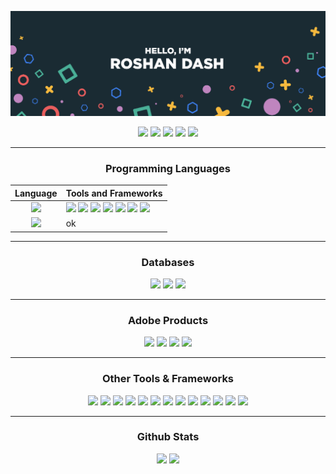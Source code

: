 [![Roshan's GitHub Banner](./assets/roshan.jpg)](https://roshandash.ml)

<p align="center">
<a href="https://roshandash.ml"><img src = "https://badges.pufler.dev/visits/roshan1337d/roshan1337d" height = 30px></a>
<a href="https://twitter.com/roshan1337d"><img src = "https://img.shields.io/badge/Twitter-Page?style=flat&logo=twitter&logoColor=white&color=1CA2F1" height = 30px></a>
<a href="https://www.linkedin.com/in/roshan-dash-29778a223/"><img src = "https://img.shields.io/badge/LinkedIn-Page?style=flat&logo=linkedin&logoColor=white&color=0E76A8" height = 30px></a>
<a href="https://discordapp.com/users/415490428721168384"><img src = "https://img.shields.io/badge/Discord-Page?style=flat&logo=discord&logoColor=white&color=4169E1" height = 30px></a>
<a href="https://www.instagram.com/roshan1337d/"><img src = "https://img.shields.io/badge/Instagram-Page?style=flat&logo=instagram&logoColor=white&color=DD2A7B" height = 30px></a>
<hr><h3 align="center">Programming Languages</h3>

| Language | Tools and Frameworks |
| :---: | --- |
| <img src = "https://cdn.jsdelivr.net/gh/devicons/devicon/icons/python/python-original.svg" height = 60px> | <img src = "https://img.shields.io/badge/Flask-Page?style=flat&logo=flask&logoColor=white&color=008bb9" height = 30px> <img src = "https://img.shields.io/badge/Django-Page?style=flat&logo=django&logoColor=white&color=135238" height = 30px> <img src = "https://img.shields.io/badge/FastAPI-Page?style=flat&logo=fastapi&logoColor=white&color=009385" height = 30px> <img src = "https://img.shields.io/badge/Pillow-Page?style=flat&logo=python&logoColor=white&color=3571a3" height = 30px> <img src = "https://img.shields.io/badge/Discord API-Page?style=flat&logo=discord&logoColor=white&color=4169E1" height = 30px> <img src = "https://img.shields.io/badge/Requests-Page?style=flat&color=a1438c" height = 30px> <img src = "https://img.shields.io/badge/Async Programming-Page?style=flat&color=633096" height = 30px>|
| <img src = "https://cdn.jsdelivr.net/gh/devicons/devicon/icons/c/c-original.svg" height = 60px> | ok |

<hr><h3 align="center">Databases</h3>
<p align="center">
<img src = "https://img.shields.io/badge/MySQL-Page?style=flat&logo=mysql&logoColor=white&color=0f80cc" height = 30px>
<img src = "https://img.shields.io/badge/SQLite-Page?style=flat&logo=sqlite&logoColor=white&color=0f80cc" height = 30px>
<img src = "https://img.shields.io/badge/MongoDB-Page?style=flat&logo=mongodb&logoColor=white&color=4db33d" height = 30px>
</p>
<hr><h3 align="center">Adobe Products</h3>
<p align="center">
<img src = "https://cdn.jsdelivr.net/gh/devicons/devicon/icons/aftereffects/aftereffects-original.svg" height = 60px>
<img src = "https://cdn.jsdelivr.net/gh/devicons/devicon/icons/photoshop/photoshop-line.svg" height = 60px>
<img src = "https://cdn.jsdelivr.net/gh/devicons/devicon/icons/illustrator/illustrator-line.svg" height = 60px>
<img src = "https://cdn.jsdelivr.net/gh/devicons/devicon/icons/premierepro/premierepro-original.svg" height = 60px>
</p>
<hr><h3 align="center">Other Tools & Frameworks</h3>
<p align="center">
<img src = "https://img.shields.io/badge/VSCode-Page?style=flat&logo=visualstudiocode&logoColor=white&color=008bb9" height = 30px>
<img src = "https://img.shields.io/badge/Replit-Page?style=flat&logo=replit&logoColor=white&color=56676e" height = 30px>
<img src = "https://img.shields.io/badge/CLion-Page?style=flat&logo=clion&logoColor=white&color=0da96a" height = 30px>
<img src = "https://img.shields.io/badge/Github-Page?style=flat&logo=github&logoColor=white&color=8d028d" height = 30px>
<img src = "https://img.shields.io/badge/Heroku-Page?style=flat&logo=heroku&logoColor=white&color=6762a6" height = 30px>
<img src = "https://img.shields.io/badge/WordPress-Page?style=flat&logo=wordpress&logoColor=white&color=21759b" height = 30px>
<img src = "https://img.shields.io/badge/Bootstrap-Page?style=flat&logo=bootstrap&logoColor=white&color=563d7c" height = 30px>
<img src = "https://img.shields.io/badge/HTML-Page?style=flat&logo=html5&logoColor=white&color=e44d26" height = 30px>
<img src = "https://img.shields.io/badge/CSS-Page?style=flat&logo=css3&logoColor=white&color=264de4" height = 30px>
<img src = "https://img.shields.io/badge/Discord API-Page?style=flat&logo=discord&logoColor=white&color=4169E1" height = 30px>
<img src = "https://img.shields.io/badge/Flask-Page?style=flat&logo=flask&logoColor=white&color=008bb9" height = 30px>
<img src = "https://img.shields.io/badge/FastAPI-Page?style=flat&logo=fastapi&logoColor=white&color=009385" height = 30px>
<img src = "https://img.shields.io/badge/Pillow-Page?style=flat&logo=python&logoColor=white&color=3571a3" height = 30px>
</p>
<hr><h3 align="center">Github Stats</h3>
<p align="center">
<img src = "https://github-readme-stats.vercel.app/api/?username=roshan1337d&show_icons=true&title_color=fff&icon_color=79ff97&text_color=9f9f9f&bg_color=151515" height = 150px>
<img src = "https://github-readme-stats.vercel.app/api/top-langs/?username=roshan1337d&layout=compact&show_icons=true&title_color=fff&icon_color=79ff97&text_color=9f9f9f&bg_color=151515" height = 150px>
